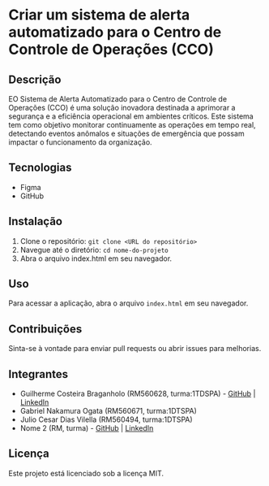 # Criar um sistema de alerta automatizado para o Centro de Controle de Operações (CCO) 

## Descrição
EO Sistema de Alerta Automatizado para o Centro de Controle de Operações (CCO) é uma solução inovadora destinada a aprimorar a segurança e a eficiência operacional em ambientes críticos.
Este sistema tem como objetivo monitorar continuamente as operações em tempo real, detectando eventos anômalos e situações de emergência que possam impactar o funcionamento da organização.

## Tecnologias
- Figma
- GitHub

## Instalação
1. Clone o repositório: `git clone <URL do repositório>`
2. Navegue até o diretório: `cd nome-do-projeto`
3. Abra o arquivo index.html em seu navegador.

## Uso
Para acessar a aplicação, abra o arquivo `index.html` em seu navegador.

## Contribuições
Sinta-se à vontade para enviar pull requests ou abrir issues para melhorias.

## Integrantes
- Guilherme Costeira Braganholo (RM560628, turma:1TDSPA) - [GitHub](link) | [LinkedIn](link)
- Gabriel Nakamura Ogata (RM560671, turma:1DTSPA)
- Julio Cesar Dias Vilella (RM560494, turma:1DTSPA)
- Nome 2 (RM, turma) - [GitHub](link) | [LinkedIn](link)

## Licença
Este projeto está licenciado sob a licença MIT.
